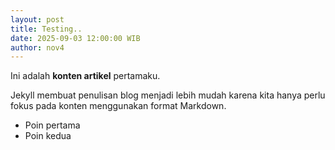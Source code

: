 ```yaml
---
layout: post
title: Testing..
date: 2025-09-03 12:00:00 WIB
author: nov4
---
```


Ini adalah **konten artikel** pertamaku.

Jekyll membuat penulisan blog menjadi lebih mudah karena kita hanya perlu fokus pada konten menggunakan format Markdown.

* Poin pertama
* Poin kedua